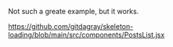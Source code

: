 Not such a greate example, but it works.

<https://github.com/gitdagray/skeleton-loading/blob/main/src/components/PostsList.jsx>